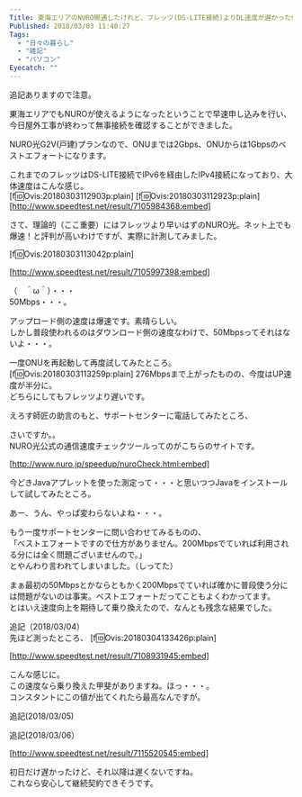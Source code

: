 ```yaml
---
Title: 東海エリアのNURO開通したけれど、フレッツ(DS-LITE接続)よりDL速度が遅かった件（たまたまだったみたい。 追記あり）
Published: 2018/03/03 11:40:27
Tags:
  - "日々の暮らし"
  - "雑記"
  - "パソコン"
Eyecatch: ""
---
```

追記ありますので注意。  

東海エリアでもNUROが使えるようになったということで早速申し込みを行い、今日屋外工事が終わって無事接続を確認することができました。  

NURO光G2V(戸建)プランなので、ONUまでは2Gbps、ONUからは1Gbpsのベストエフォートになります。  


<!-- more -->

これまでのフレッツはDS-LITE接続でIPv6を経由したIPv4接続になっており、大体速度はこんな感じ。  
[f:id:Ovis:20180303112903p:plain]
[f:id:Ovis:20180303112923p:plain]
[http://www.speedtest.net/result/7105984368:embed]

さて、理論的（ここ重要）にはフレッツより早いはずのNURO光。ネット上でも爆速！と評判が高いわけですが、実際に計測してみました。  

[f:id:Ovis:20180303113042p:plain]

[http://www.speedtest.net/result/7105997398:embed]

（　＾ω＾）・・・  
50Mbps・・・。  


アップロード側の速度は爆速です。素晴らしい。  
しかし普段使われるのはダウンロード側の速度なわけで、50Mbpsってそれはないよ・・・。  

一度ONUを再起動して再度試してみたところ。  
[f:id:Ovis:20180303113259p:plain]
276Mbpsまで上がったものの、今度はUP速度が半分に。  
どちらにしてもフレッツより遅いです。  

えろす師匠の助言のもと、サポートセンターに電話してみたところ、

<?# Twitter 969755019716079617 /?>

さいですか。。  
NURO光公式の通信速度チェックツールってのがこちらのサイトです。  

[http://www.nuro.jp/speedup/nuroCheck.html:embed]


今どきJavaアプレットを使った測定って・・・と思いつつJavaをインストールして試してみたところ。  

<?# Twitter 969757167363346433 /?>

あー、うん、やっぱ変わらないよね・・・。  

もう一度サポートセンターに問い合わせてみるものの、  
「ベストエフォートですので仕方がありません。200Mbpsでていれば利用される分には全く問題ございませんので。」  
とやんわり言われてしまいました。（しってた）  

まぁ最初の50Mbpsとかならともかく200Mbpsでていれば確かに普段使う分には問題がないのは事実。ベストエフォートだってこともよくわかってます。    
とはいえ速度向上を期待して乗り換えたので、なんとも残念な結果でした。  


追記（2018/03/04）  
先ほど測ったところ、
[f:id:Ovis:20180304133426p:plain]

[http://www.speedtest.net/result/7108931945:embed]

こんな感じに。  
この速度なら乗り換えた甲斐がありますね。ほっ・・・。  
コンスタントにこの値が出てくれたら最高なんですが。  

追記(2018/03/05)  

<?# Twitter 970594906765848576 /?>

追記(2018/03/06）  

[http://www.speedtest.net/result/7115520545:embed]

初日だけ遅かったけど、それ以降は遅くないですね。  
これなら安心して継続契約できそうです。  
